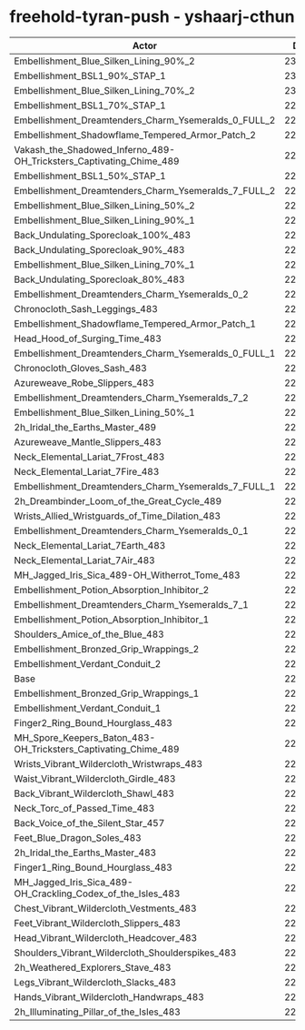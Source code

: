 # freehold-tyran-push - yshaarj-cthun
| Actor | DPS | Increase |
|---|:---:|:---:|
|Embellishment_Blue_Silken_Lining_90%_2|231850|3.71%|
|Embellishment_BSL1_90%_STAP_1|230700|3.20%|
|Embellishment_Blue_Silken_Lining_70%_2|230055|2.91%|
|Embellishment_BSL1_70%_STAP_1|229867|2.83%|
|Embellishment_Dreamtenders_Charm_Ysemeralds_0_FULL_2|229671|2.74%|
|Embellishment_Shadowflame_Tempered_Armor_Patch_2|229317|2.58%|
|Vakash_the_Shadowed_Inferno_489-OH_Tricksters_Captivating_Chime_489|228962|2.42%|
|Embellishment_BSL1_50%_STAP_1|228837|2.37%|
|Embellishment_Dreamtenders_Charm_Ysemeralds_7_FULL_2|228766|2.33%|
|Embellishment_Blue_Silken_Lining_50%_2|228281|2.12%|
|Embellishment_Blue_Silken_Lining_90%_1|227791|1.90%|
|Back_Undulating_Sporecloak_100%_483|227779|1.89%|
|Back_Undulating_Sporecloak_90%_483|227341|1.70%|
|Embellishment_Blue_Silken_Lining_70%_1|226919|1.51%|
|Back_Undulating_Sporecloak_80%_483|226890|1.49%|
|Embellishment_Dreamtenders_Charm_Ysemeralds_0_2|226678|1.40%|
|Chronocloth_Sash_Leggings_483|226622|1.37%|
|Embellishment_Shadowflame_Tempered_Armor_Patch_1|226584|1.36%|
|Head_Hood_of_Surging_Time_483|226437|1.29%|
|Embellishment_Dreamtenders_Charm_Ysemeralds_0_FULL_1|226434|1.29%|
|Chronocloth_Gloves_Sash_483|226226|1.20%|
|Azureweave_Robe_Slippers_483|226204|1.19%|
|Embellishment_Dreamtenders_Charm_Ysemeralds_7_2|226162|1.17%|
|Embellishment_Blue_Silken_Lining_50%_1|225935|1.07%|
|2h_Iridal_the_Earths_Master_489|225842|1.03%|
|Azureweave_Mantle_Slippers_483|225631|0.93%|
|Neck_Elemental_Lariat_7Frost_483|225559|0.90%|
|Neck_Elemental_Lariat_7Fire_483|225524|0.88%|
|Embellishment_Dreamtenders_Charm_Ysemeralds_7_FULL_1|225297|0.78%|
|2h_Dreambinder_Loom_of_the_Great_Cycle_489|225093|0.69%|
|Wrists_Allied_Wristguards_of_Time_Dilation_483|224968|0.63%|
|Embellishment_Dreamtenders_Charm_Ysemeralds_0_1|224966|0.63%|
|Neck_Elemental_Lariat_7Earth_483|224635|0.49%|
|Neck_Elemental_Lariat_7Air_483|224427|0.39%|
|MH_Jagged_Iris_Sica_489-OH_Witherrot_Tome_483|224354|0.36%|
|Embellishment_Potion_Absorption_Inhibitor_2|224344|0.36%|
|Embellishment_Dreamtenders_Charm_Ysemeralds_7_1|224146|0.27%|
|Embellishment_Potion_Absorption_Inhibitor_1|223960|0.18%|
|Shoulders_Amice_of_the_Blue_483|223796|0.11%|
|Embellishment_Bronzed_Grip_Wrappings_2|223581|0.01%|
|Embellishment_Verdant_Conduit_2|223554|0.00%|
|Base|223549|0.00%|
|Embellishment_Bronzed_Grip_Wrappings_1|223532|-0.01%|
|Embellishment_Verdant_Conduit_1|223505|-0.02%|
|Finger2_Ring_Bound_Hourglass_483|223280|-0.12%|
|MH_Spore_Keepers_Baton_483-OH_Tricksters_Captivating_Chime_489|223246|-0.14%|
|Wrists_Vibrant_Wildercloth_Wristwraps_483|223006|-0.24%|
|Waist_Vibrant_Wildercloth_Girdle_483|222957|-0.26%|
|Back_Vibrant_Wildercloth_Shawl_483|222902|-0.29%|
|Neck_Torc_of_Passed_Time_483|222718|-0.37%|
|Back_Voice_of_the_Silent_Star_457|222706|-0.38%|
|Feet_Blue_Dragon_Soles_483|222692|-0.38%|
|2h_Iridal_the_Earths_Master_483|222666|-0.39%|
|Finger1_Ring_Bound_Hourglass_483|222657|-0.40%|
|MH_Jagged_Iris_Sica_489-OH_Crackling_Codex_of_the_Isles_483|222456|-0.49%|
|Chest_Vibrant_Wildercloth_Vestments_483|222240|-0.59%|
|Feet_Vibrant_Wildercloth_Slippers_483|222172|-0.62%|
|Head_Vibrant_Wildercloth_Headcover_483|222023|-0.68%|
|Shoulders_Vibrant_Wildercloth_Shoulderspikes_483|221861|-0.76%|
|2h_Weathered_Explorers_Stave_483|221857|-0.76%|
|Legs_Vibrant_Wildercloth_Slacks_483|221778|-0.79%|
|Hands_Vibrant_Wildercloth_Handwraps_483|221403|-0.96%|
|2h_Illuminating_Pillar_of_the_Isles_483|220620|-1.31%|
